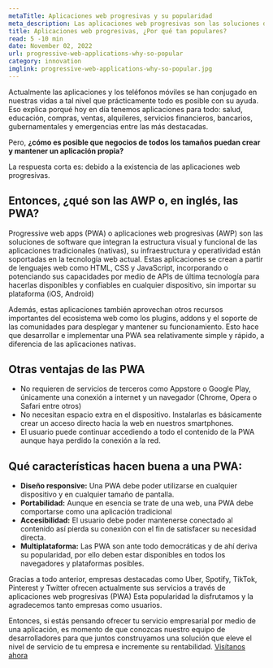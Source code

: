```yaml
---
metaTitle: Aplicaciones web progresivas y su popularidad
meta_description: Las aplicaciones web progresivas son las soluciones de software que integran la estructura visual y funcional de las aplicaciones tradicionales (nativas), su infraestructura y operatividad están soportadas en la tecnología web actual.
title: Aplicaciones web progresivas, ¿Por qué tan populares?
read: 5 -10 min
date: November 02, 2022
url: progressive-web-applications-why-so-popular
category: innovation
imglink: progressive-web-applications-why-so-popular.jpg
---
```


Actualmente las aplicaciones y los teléfonos móviles se han conjugado en nuestras vidas a tal nivel que prácticamente todo es posible con su ayuda. Eso explica porqué hoy en día tenemos aplicaciones para todo: salud, educación, compras, ventas, alquileres, servicios financieros, bancarios, gubernamentales y emergencias entre las más destacadas.

Pero, **¿cómo es posible que negocios de todos los tamaños puedan crear y mantener un aplicación propia?**

La respuesta corta es: debido a la existencia de las aplicaciones web progresivas.

## Entonces, ¿qué son las AWP o, en inglés, las PWA?

Progressive web apps (PWA) o aplicaciones web progresivas (AWP) son las soluciones de software que integran la estructura visual y funcional de las aplicaciones tradicionales (nativas), su infraestructura y operatividad están soportadas en la tecnología web actual. Estas aplicaciones se crean a partir de lenguajes web como HTML, CSS y JavaScript, incorporando o potenciando sus capacidades por medio de APIs de última tecnología para hacerlas disponibles y confiables en cualquier dispositivo, sin importar su plataforma (iOS, Android)

Además, estas aplicaciones también aprovechan otros recursos importantes del ecosistema web como los plugins, addons y el soporte de las comunidades para desplegar y mantener su funcionamiento. Esto hace que desarrollar e implementar una PWA sea relativamente simple y rápido, a diferencia de las aplicaciones nativas.

## Otras ventajas de las PWA

- No requieren de servicios de terceros como Appstore o Google Play, únicamente una conexión a internet y un navegador (Chrome, Opera o Safari entre otros)
- No necesitan espacio extra en el dispositivo. Instalarlas es básicamente crear un acceso directo hacia la web en nuestros smartphones.
- El usuario puede continuar accediendo a todo el contenido de la PWA aunque haya perdido la conexión a la red.

## Qué características hacen buena a una PWA:

- **Diseño responsive:** Una PWA debe poder utilizarse en cualquier dispositivo y en cualquier tamaño de pantalla.
- **Portabilidad:** Aunque en esencia se trate de una web, una PWA debe comportarse como una aplicación tradicional
- **Accesibilidad:** El usuario debe poder mantenerse conectado al contenido así pierda su conexión con el fin de satisfacer su necesidad directa.
- **Multiplataforma:** Las PWA son ante todo democráticas y de ahí deriva su popularidad, por ello deben estar disponibles en todos los navegadores y plataformas posibles.

Gracias a todo anterior, empresas destacadas como Uber, Spotify, TikTok, Pinterest y Twitter ofrecen actualmente sus servicios a través de aplicaciones web progresivas (PWA) Esta popularidad la disfrutamos y la agradecemos tanto empresas como usuarios.

Entonces, si estás pensando ofrecer tu servicio empresarial por medio de una aplicación, es momento de que conozcas nuestro equipo de desarrolladores para que juntos construyamos una solución que eleve el nivel de servicio de tu empresa e incremente su rentabilidad. [Visítanos ahora](https://www.dreamcodesoft.com/es/about)
